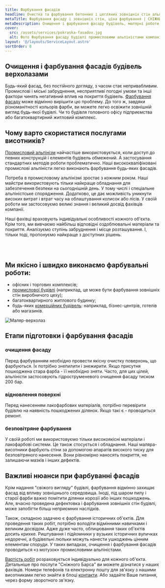 ```yaml
---
title: Фарбування фасадів
headline: Очистка та фарбування бетонних і цегляних зовнішніх стін альпіністами. Декоративне фарбування фасадів з сендвіч-панелей і металопрофілю офісних та інших комерційних будівель.
metaTitle: Фарбування фасаду і зовнішніх стін, ціна фарбування | СНІЖНИЙ БАРС
metaDescription: Очищення і фарбування фасаду будівель, малярні роботи будь-якої складності на будь-якій висоті ☎ + 38 (096) 555-30-92 від альпіністів компанії Сніжний Барс
cover:
  src: /assets/services/pokraska-fasadov.jpg
  alt: Фото Фарбування фасаду будівлі промисловими альпіністами компанії "Сніжний Барс"
layout: '@/layouts/ServiceLayout.astro'
sortOrder: 8
---
```


## Очищення і фарбування фасадів будівель верхолазами

Будь-який фасад, без постійного догляду, з часом стає непривабливим. Промислові і міські забруднення, несприятливі погодні умови та інші фактори чинять негативний вплив на покриття будівель. [Фарбування фасаду](/pokraska-fasadov-i-zhelezobetonnyx-konstrukcij/) може відмінно вирішити цю проблему. До того ж, завдяки різноманітності кольорів фарби, ви можете легко освіжити зовнішній вигляд будь-якої будівлі. Чи то будівля головного офісу підприємства або багатоквартирний житловий комплекс.

## Чому варто скористатися послугами висотників?

[Промисловий альпінізм](/) найчастіше використовується, коли доступ до певних конструкцій і елементів будівель обмежений. А застосування стандартних методів роботи проблематично. Наші висококваліфіковані промислові альпіністи легко виконають фарбування будь-яких фасадів.

Потреба в промисловому альпінізмі зростає з кожним роком. Наші майстри використовують тільки найкраще обладнання для забезпечення безпеки на сьогоднішній день. У тому числі і спеціальне альпіністське спорядження. Додатково, це дає можливість уникнути високих витрат і втрат часу на облаштування колисок або лісів. У своїй роботи ми застосовуємо великі знання і великий досвід фахівців компанії.

Наші фахівці враховують індивідуальні особливості кожного об'єкта. Крім того, ми вивчаємо найбільш відповідні оздоблювальні матеріали та покриття. Аналізуємо ступінь забруднення і місце розташування. І, тільки тоді, пропонуємо найкраще з доступних рішень.

<div class="grid_3-col">
  <img src="assets/fasad_DSC02083.jpg" alt="" />
  <img src="assets/fasad_IMG_2785.jpg" alt="" />
  <img src="assets/20130817_115745.jpg" alt="" />
</div>

<br>

## Ми якісно і швидко виконаємо фарбувальні роботи:

- офісних і торгових комплексів;
- [промислової будівлі](/elevatory-promyshlennye-cexa/) (наприклад, це може бути фарбування зовнішніх стін виробничого цеху);
- багатоквартирного житлового будинку;
- будь-яких [комерційних будівель](/obshhestvennye-obekty-trc-vokzaly/): наприклад, бізнес-центрів, готелів або магазинів.

![Маляр-верхолаз](./images/farbuvannia-fasadiv.jpg)

## Етапи підготовки і фарбування фасадів

### очищення фасаду

Перед фарбуванням необхідно провести якісну очистку поверхонь, що фарбуються. Їх потрібно знепилити і знежирити. Якщо присутня пошкоджена стара фарба - її необхідно зняти. Часто, для цих цілей, альпіністи застосовують гідроструменевого очищення фасаду тиском 200 бар.

### відновлення поверхні

Перед нанесенням лакофарбових матеріалів, потрібно перевірити будівлю на наявність пошкоджених ділянок. Якщо такі є - проводиться ремонт.

### безповітряне фарбування

У своїй роботі ми використовуємо тільки високоякісні матеріали і лакофарбові системи. Це також стосується і обладнання. Наші маляра-висотники фарбують стіни за допомогою апаратів високого тиску для безповітряного нанесення. Вони рівномірно наносять покриття, не залишаючи мазків і інших дефектів.

## Важливі нюанси при фарбуванні фасадів

Крім надання "свіжого вигляду" будівлі, фарбування відмінно захищає фасад від впливу зовнішнього середовища. Іноді, під шаром пилу і старої фарби важко помітити ділянки корозії або інших пошкоджень. Але, вчасно проведена дефектовка і фарбування зовнішніх стін будівлі, може запобігти більш неприємних наслідків.

Також, складною задачею є фарбування історичних об'єктів. Для проведення таких робіт, потрібно володіти відмінними навичками і великим досвідом. Адже дуже часто, облицювання таких об'єктів досить крихке. Риштування і підйомники у вузьких історичних вуличках недоречні, а будівельні люльки можуть нанести ушкоджень цінним елементам споруди. У таких випадках, очищення і фарбування фасадів проводиться «з мотузок» промисловими альпіністами.

[Вартість робіт](/prajs/) розраховується індивідуально для кожного об'єкта. Детальніше про послуги "Сніжного Барса" ви можете дізнатися у наших фахівців. Номери телефонів та електронну пошту для зв'язку з нашими висотниками легко знайти в блоці [контакти](/contacts/). Або задайте Ваше питання, через форму зворотного зв'язку.
